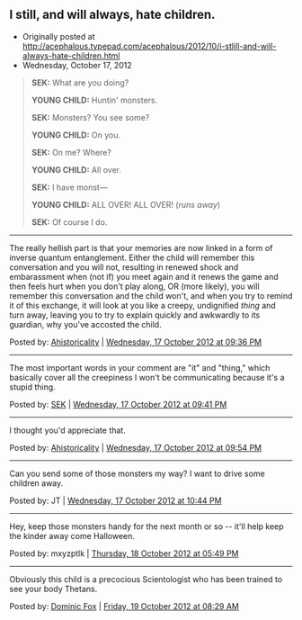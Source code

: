 ## I still, and will always, hate children.

 * Originally posted at http://acephalous.typepad.com/acephalous/2012/10/i-stlill-and-will-always-hate-children.html
 * Wednesday, October 17, 2012

> **SEK:** What are you doing?
> 
> **YOUNG CHILD:** Huntin' monsters.
> 
> **SEK:** Monsters? You see some?
> 
> **YOUNG CHILD:** On you.
> 
> **SEK:** On me? Where?
> 
> **YOUNG CHILD:** All over.
> 
> **SEK:** I have monst—
> 
> **YOUNG CHILD:** ALL OVER! ALL OVER! (_runs away_)
> 
> **SEK:** Of course I do.

* * *

The really hellish part is that your memories are now linked in a form of inverse quantum entanglement. Either the child will remember this conversation and you will not, resulting in renewed shock and embarassment when (not if) you meet again and it renews the game and then feels hurt when you don't play along, OR (more likely), you will remember this conversation and the child won't, and when you try to remind it of this exchange, it will look at you like a creepy, undignified _thing_ and turn away, leaving you to try to explain quickly and awkwardly to its guardian, why you've accosted the child.

Posted by: [Ahistoricality](http://ahistoricality.blogspot.com) | [Wednesday, 17 October 2012 at 09:36 PM](http://acephalous.typepad.com/acephalous/2012/10/i-stlill-and-will-always-hate-children.html?cid=6a00d8341c2df453ef017ee43e8be6970d#comment-6a00d8341c2df453ef017ee43e8be6970d)

* * *

The most important words in your comment are "it" and "thing," which basically cover all the creepiness I won't be communicating because it's a stupid thing.

Posted by: [SEK](http://acephalous.typepad.com/) | [Wednesday, 17 October 2012 at 09:41 PM](http://acephalous.typepad.com/acephalous/2012/10/i-stlill-and-will-always-hate-children.html?cid=6a00d8341c2df453ef017c329aafa3970b#comment-6a00d8341c2df453ef017c329aafa3970b)

* * *

I thought you'd appreciate that.

Posted by: [Ahistoricality](http://ahistoricality.blogspot.com) | [Wednesday, 17 October 2012 at 09:54 PM](http://acephalous.typepad.com/acephalous/2012/10/i-stlill-and-will-always-hate-children.html?cid=6a00d8341c2df453ef017d3cc94d59970c#comment-6a00d8341c2df453ef017d3cc94d59970c)

* * *

Can you send some of those monsters my way? I want to drive some children away.

Posted by: JT | [Wednesday, 17 October 2012 at 10:44 PM](http://acephalous.typepad.com/acephalous/2012/10/i-stlill-and-will-always-hate-children.html?cid=6a00d8341c2df453ef017d3cc9903c970c#comment-6a00d8341c2df453ef017d3cc9903c970c)

* * *

Hey, keep those monsters handy for the next month or so -- it'll help keep the kinder away come Halloween.

Posted by: mxyzptlk | [Thursday, 18 October 2012 at 05:49 PM](http://acephalous.typepad.com/acephalous/2012/10/i-stlill-and-will-always-hate-children.html?cid=6a00d8341c2df453ef017d3ccf153d970c#comment-6a00d8341c2df453ef017d3ccf153d970c)

* * *

Obviously this child is a precocious Scientologist who has been trained to see your body Thetans.

Posted by: [Dominic Fox](http://countererotics.tumblr.com) | [Friday, 19 October 2012 at 08:29 AM](http://acephalous.typepad.com/acephalous/2012/10/i-stlill-and-will-always-hate-children.html?cid=6a00d8341c2df453ef017d3cd30928970c#comment-6a00d8341c2df453ef017d3cd30928970c)

